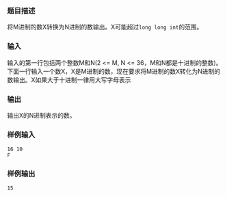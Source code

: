 ### 题目描述

将M进制的数X转换为N进制的数输出。X可能超过`long long int`的范围。

### 输入

输入的第一行包括两个整数M和N(2 <= M, N <= 36，M和N都是十进制的整数)。下面一行输入一个数X，X是M进制的数，现在要求将M进制的数X转化为N进制的数输出。X如果大于十进制一律用大写字母表示

### 输出

输出X的N进制表示的数。

### 样例输入

```
16 10
F
```

### 样例输出

```
15
```